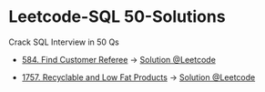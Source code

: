 # Leetcode-SQL 50-Solutions
 Crack SQL Interview in 50 Qs

* [584. Find Customer Referee](https://leetcode.com/problems/find-customer-referee/description/?envType=study-plan-v2&envId=top-sql-50) -> [Solution @Leetcode](https://leetcode.com/problems/find-customer-referee/solutions/3594824/mysql-solution-customer-referrals-simple-and-explained/)

* [1757. Recyclable and Low Fat Products](https://leetcode.com/problems/recyclable-and-low-fat-products/description/?envType=study-plan-v2&envId=top-sql-50) -> [Solution @Leetcode](https://leetcode.com/problems/recyclable-and-low-fat-products/solutions/3589933/recyclable-and-low-fat-simple-solution-sql-select-query/)
